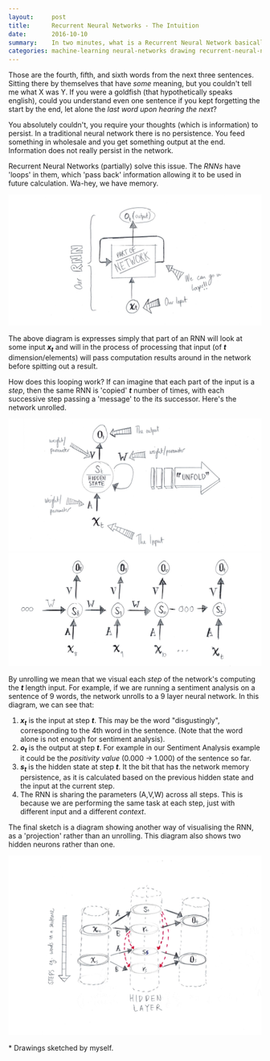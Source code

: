 ```yaml
---
layout:     post
title:      Recurrent Neural Networks - The Intuition
date:       2016-10-10
summary:    In two minutes, what is a Recurrent Neural Network basically doing?
categories: machine-learning neural-networks drawing recurrent-neural-network
---
```


Those are the fourth, fifth, and sixth words from the next three sentences. Sitting there by themselves that have *some* meaning, but you couldn't tell me what X was Y. If you were a goldfish (that hypothetically speaks english), could you understand even one sentence if you kept forgetting the start by the end, let alone the *last word upon hearing the next*?

You absolutely couldn't, you require your thoughts (which is information) to persist. In a traditional neural network there is no persistence. You feed something in wholesale and you get something output at the end. Information does not really persist in the network.

Recurrent Neural Networks (partially) solve this issue. The *RNNs* have 'loops' in them, which 'pass back' information allowing it to be used in future calculation. Wa-hey, we have memory.

![recurrent neural network overview](/images/rnn_short/rnn_overview.jpg)

The above diagram is expresses simply that part of an RNN will look at some input ***x<sub>t</sub>*** and will in the process of processing that input (of ***t*** dimension/elements) will pass computation results around in the network before spitting out a result.

How does this looping work? If can imagine that each part of the input is a *step*, then the same RNN is 'copied' ***t*** number of times, with each successive step passing a 'message' to the its successor. Here's the network unrolled.

![unrolled start](/images/rnn_short/unrolled_start.jpg)
![unrolled RNN](/images/rnn_short/unrolled.jpg)

By unrolling we mean that we visual each *step* of the network's computing the ***t*** length input. For example, if we are running a sentiment analysis on a sentence of 9 words, the network unrolls to a 9 layer neural network. In this diagram, we can see that:

1. ***x<sub>t</sub>*** is the input at step ***t***. This may be the word "disgustingly", corresponding to the 4th word in the sentence. (Note that the word alone is not enough for sentiment analysis).
2. ***o<sub>t</sub>*** is the output at step ***t***. For example in our Sentiment Analysis example it could be the *positivity value* (0.000 -> 1.000) of the sentence so far.
3. ***s<sub>t</sub>*** is the hidden state at step ***t***. It the bit that has the network memory persistence, as it is calculated based on the previous hidden state and the input at the current step.
4. The RNN is sharing the parameters (A,V,W) across all steps. This is because we are performing the same task at each step, just with different input and a different *context*.

The final sketch is a diagram showing another way of visualising the RNN, as a 'projection' rather than an unrolling. This diagram also shows two hidden neurons rather than one. 

![projection unroll](/images/rnn_short/projection_unroll.jpg)

\* Drawings sketched by myself.
